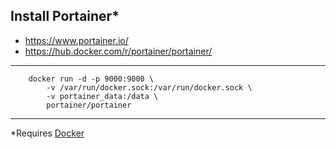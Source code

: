 ## Install Portainer*
* https://www.portainer.io/
* https://hub.docker.com/r/portainer/portainer/
---
        docker run -d -p 9000:9000 \
            -v /var/run/docker.sock:/var/run/docker.sock \
            -v portainer_data:/data \
            portainer/portainer
---
*Requires [Docker](./install-docker.md)
